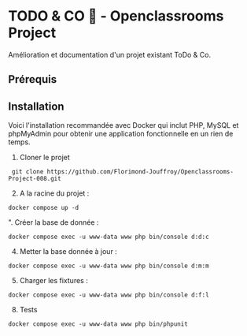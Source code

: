 # TODO & CO 📅 - Openclassrooms Project

Amélioration et documentation d'un projet existant ToDo & Co.

## Prérequis

## Installation
Voici l'installation recommandée avec Docker qui inclut PHP, MySQL et phpMyAdmin pour obtenir une application fonctionnelle en un rien de temps.

1. Cloner le projet
```
 git clone https://github.com/Florimond-Jouffroy/Openclassrooms-Project-008.git
```

2. A la racine du projet :
```
docker compose up -d
```
". Créer la base de donnée :
```
docker compose exec -u www-data www php bin/console d:d:c
```
4. Metter la base donnée à jour :
```
docker compose exec -u www-data www php bin/console d:m:m
```

5. Charger les fixtures :
```
docker compose exec -u www-data www php bin/console d:f:l
```

8. Tests
```
docker compose exec -u www-data www php bin/phpunit
```
